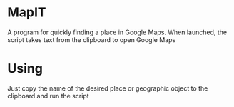 # MapIT
A program for quickly finding a place in Google Maps. When launched, the script takes text from the clipboard to open Google Maps

# Using
Just copy the name of the desired place or geographic object to the clipboard and run the script
